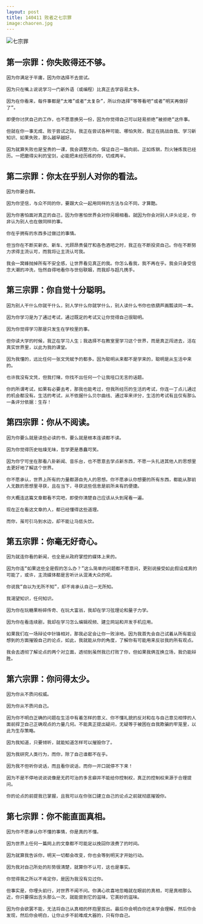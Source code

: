 ```yaml
---
layout: post
title: 140411 败者之七宗罪
image:chaoren.jpg
---
```


![七宗罪](http://blog.80aj.com/album/chaoren.jpg)


## 第一宗罪：你失败得还不够。

	因为你满足于平庸，因为你选择不去尝试。

	因为只在嘴上说说学习一门新外语（或编程）比真正去学容易太多。

	因为在你看来，每件事都是“太难”或者“太复杂”，所以你选择“等等看吧“或者”明天再做好了“。

	即便你讨厌自己的工作，也不愿意换另一份，因为你觉得自己可以轻易拒绝”被拒绝“这件事。

	但就在你一事无成、败于尝试之际，我正在尝试各种可能、哪怕失败，我正在挑战自我、学习新知识、如果失败，那么越早越好。

	因为就算失败也是宝贵的一课，我会调整方向，保证自己一路向前。正如炼钢，烈火锤炼我已经历。一把磨得尖利的宝剑，必能把未经历练的你，切成两半。

## 第二宗罪：你太在乎别人对你的看法。

	因为你要合群。

	因为你坚信，与众不同的你，要跟大众一起用同样的方法与众不同，才算酷。

	因为你害怕面对真正的自己，因为你害怕世界会对你另眼相看。就因为你会对别人评头论足，你非认为别人也在做同样的事。

	你在乎拥有的东西多过做过的事情。

	但当你在不断买新衣、新车、光顾昂贵餐厅和各色酒吧之时，我正在不断投资自己。你在不断努力求得主流认可，而我将让主流认可我。

	我会一窝蜂抛掉所有不安全感，让世界看见真正的我。你怎么看我，我不再在乎。我会只身受信念大潮的冲洗，怡然自得地看你与世俗联姻，而我却与超凡携手。

## 第三宗罪：你自觉十分聪明。

	因为别人干什么你就干什么，别人学什么你就学什么，别人读什么书你也依葫芦画瓢读同一本。

	因为你学习是为了通过考试，通过既定的考试又让你觉得自己很聪明。

	因为你觉得学习那是只发生在学校里的事。

	但你读大学的时候，我正在学习人生；我选择不在教室里学习这个世界，而是真正闯进去，活在真实世界里，以此为我的课堂。

	因为我懂的，远比任何一张文凭赋予的都多。因为聪明从来都不是学来的，聪明是从生活中来的。

	也许我没有文凭，但我打赌，你找不出任何一个让我哑口无言的话题。

	你的所谓考试，如果有必要去考，那我也能考过，但我所经历的生活的考试，你连一丁点儿通过的机会都没有。生活的考试，从不依据什么贝尔曲线、通过率来评分，生活的考试有且仅有那么一条评分依据：生存！

## 第四宗罪：你从不阅读。

	因为你要么就是读些必读的书，要么就是根本连读都不读。

	因为你觉得历史枯燥无味，哲学更是愚蠢可笑。

	因为你宁可坐在那看八卦新闻、音乐台，也不愿意去学点新东西，不愿一头扎进其他人的思想里去更好地了解这个世界。

	你不愿承认，世界上所有的力量都源自先人的思想。你不愿承认你想要的所有东西，都能从那前人无数的思想里寻获，且在当下，寻获这些信息是前所未有的便捷。

	你大概连这篇文章都看不完吧，即使你清楚自己应该从头到尾看一遍。

	现在正在看这文章的人，都已经懂得这些道理。

	而你，虽可引马到水边，却不能让马低头饮。

## 第五宗罪：你毫无好奇心。

	因为就连你看的新闻，也全是从政府掌控的媒体上来的。

	因为你连“如果这些全是假的怎么办？”这么简单的问题都不愿意问，更别说接受如此假设成真的可能了，或许，主流媒体都是言听计从混淆大众的呢。

	你说我“自以为无所不知”，却不肯承认自己一无所知。

	我渴望知识，任何知识。

	因为你在玩糖果粉碎传奇、在玩大富翁，我却在学习弦理论和量子力学。

	因为你在看连续剧，我却在学习怎么编辑视频、建立网站和开发手机应用。

	如果我们在一场辩论中针锋相对，那我必定会让你一败涂地。因为我首先会自己试着从所有能设想到的方面摧毁自己的论点，如此，我就能从你的角度，了解你有可能用来反驳我的所有观点。

	我会去透彻了解论点的两个对立面，透彻到虽然我已打败了你，但如果我俩互换立场，我仍能辩胜。

## 第六宗罪：你问得太少。

	因为你从不质问权威。

	因为你从不质问自己。

	因为你不明白正确的问题在生活中有着怎样的意义、你不懂礼貌的反对和在与自己意见相悖的人面前捍卫自己正确观点的力量几何。不能真正提出疑问，无疑等于被困在自我欺骗的牢笼里，以此为生存策略。

	因为我知道，只要倾听，就能知道怎样可以摧毁你了。

	因为我研究人类行为，而你，除了自己谁都不在乎。

	因为我不但听你说话，而且看你说话，而你一开口就停不下来！

	因为不是不停地说说说像是无药可治的多言癖并不能给你控制权，真正的控制权来源于合理提问。

	你的论点的前提我已掌握，且我可以在你张口建立自己的论点之前就彻底摧毁你。

## 第七宗罪：你不能直面真相。

	因为你不愿承认你不懂的事情，你是真的不懂。

	因为世界上任何一篇网上的文章都不可能足以挽回你浪费了的时间。

	因为就算我告诉你，明天一切都会改变，你也会等到明天才开始行动。

	因为我对自己所处的形势很清楚，就算你不认可，这也是事实。

	你觉得我之所以不肯定你，是因为我没有见过你。

	但事实是，你埋头前行，对世界不闻不问。你满心欢喜地忽略就在眼前的真相，可是真相那么近，你只要探出舌头那么一次，就能尝到它的滋味，它美妙的滋味。

	因为你会欲罢不能，无法将自己从真相的怀抱里拔出。最后你会明白你还未学会理解，然后你会发现，然后你会明白，让你止步不前难成大器的，只有你自己。